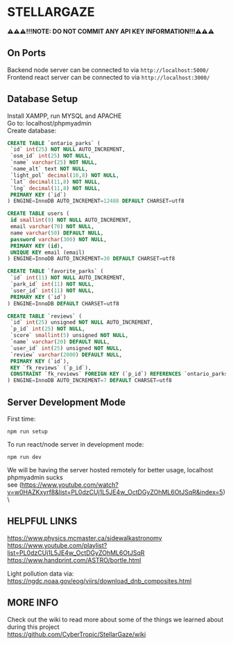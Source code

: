 # STELLARGAZE
**⚠️⚠️⚠️!!!NOTE: DO NOT COMMIT ANY API KEY INFORMATION!!!⚠️⚠️⚠️**

## On Ports
Backend node server can be connected to via `http://localhost:5000/`\
Frontend react server can be connected to via `http://localhost:3000/`

## Database Setup

Install XAMPP, run MYSQL and APACHE\
Go to: localhost/phpmyadmin\
Create database:
```sql
CREATE TABLE `ontario_parks` (
 `id` int(25) NOT NULL AUTO_INCREMENT,
 `osm_id` int(25) NOT NULL,
 `name` varchar(25) NOT NULL,
 `name_alt` text NOT NULL,
 `light_pol` decimal(10,8) NOT NULL,
 `lat` decimal(11,8) NOT NULL,
 `lng` decimal(11,8) NOT NULL,
 PRIMARY KEY (`id`)
) ENGINE=InnoDB AUTO_INCREMENT=12488 DEFAULT CHARSET=utf8
```
```sql
CREATE TABLE users (
 id smallint(9) NOT NULL AUTO_INCREMENT,
 email varchar(70) NOT NULL,
 name varchar(50) DEFAULT NULL,
 password varchar(300) NOT NULL,
 PRIMARY KEY (id),
 UNIQUE KEY email (email)
) ENGINE=InnoDB AUTO_INCREMENT=30 DEFAULT CHARSET=utf8
```
```sql
CREATE TABLE `favorite_parks` (
 `id` int(11) NOT NULL AUTO_INCREMENT,
 `park_id` int(11) NOT NULL,
 `user_id` int(11) NOT NULL,
 PRIMARY KEY (`id`)
) ENGINE=InnoDB DEFAULT CHARSET=utf8
```
```sql
CREATE TABLE `reviews` (
 `id` int(25) unsigned NOT NULL AUTO_INCREMENT,
 `p_id` int(25) NOT NULL,
 `score` smallint(5) unsigned NOT NULL,
 `name` varchar(20) DEFAULT NULL,
 `user_id` int(25) unsigned NOT NULL,
 `review` varchar(2000) DEFAULT NULL,
 PRIMARY KEY (`id`),
 KEY `fk_reviews` (`p_id`),
 CONSTRAINT `fk_reviews` FOREIGN KEY (`p_id`) REFERENCES `ontario_parks` (`id`) ON DELETE CASCADE
) ENGINE=InnoDB AUTO_INCREMENT=7 DEFAULT CHARSET=utf8
```

## Server Development Mode

First time:
```
npm run setup
```

To run react/node server in development mode:
```
npm run dev
```

We will be having the server hosted remotely for better usage, localhost phpmyadmin sucks\
see (https://www.youtube.com/watch?v=w0HAZKxyrf8&list=PL0dzCUj1L5JE4w_OctDGyZOhML6OtJSqR&index=5)\



## HELPFUL LINKS
https://www.physics.mcmaster.ca/sidewalkastronomy \
https://www.youtube.com/playlist?list=PL0dzCUj1L5JE4w_OctDGyZOhML6OtJSqR \
https://www.handprint.com/ASTRO/bortle.html

Light pollution data via: https://ngdc.noaa.gov/eog/viirs/download_dnb_composites.html

## MORE INFO
Check out the wiki to read more about some of the things we learned about during this project\
https://github.com/CyberTropic/StellarGaze/wiki
